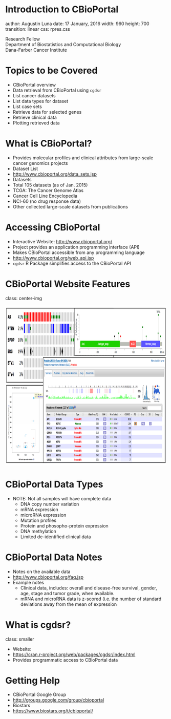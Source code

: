 Introduction to CBioPortal
===
author: Augustin Luna
date: 17 January, 2016
width: 960
height: 700
transition: linear
css: rpres.css

<!-- NOTE: Styling and external images may be missing --> 

<p>Research Fellow
  <br/>
  Department of Biostatistics and Computational Biology
  <br/>
  Dana-Farber Cancer Institute
</p>
<div class="footer" style="display:none;"><img src="img/dfci_logo.gif" height="60px" width="330px" /></div>

Topics to be Covered
===
* CBioPortal overview
* Data retrieval from CBioPortal using `cgdsr`
 * List cancer datasets 
 * List data types for dataset
 * List case sets 
 * Retrieve data for selected genes
 * Retrieve clinical data
* Plotting retrieved data

What is CBioPortal?
===
* Provides molecular profiles and clinical attributes from large-scale cancer genomics projects
* Dataset List
 * http://www.cbioportal.org/data_sets.jsp
* Datasets 
 * Total 105 datasets (as of Jan. 2015)
 * TCGA: The Cancer Genome Atlas
 * Cancer Cell Line Encyclopedia
 * NCI-60 (no drug response data)
 * Other collected large-scale datasets from publications

Accessing CBioPortal
===
* Interactive Website: http://www.cbioportal.org/
* Project provides an application programming interface (API) 
 * Makes CBioPortal accessible from any programming language
 * http://www.cbioportal.org/web_api.jsp
* `cgdsr` R Package simplifies access to the CBioPortal API 

CBioPortal Website Features
===
class: center-img
 
<img src="img/cbioportal_website.png" height="500px" />

CBioPortal Data Types
===
* NOTE: Not all samples will have complete data
  * DNA copy number variation
  * mRNA expression
  * microRNA expression
  * Mutation profiles
  * Protein and phosopho-protein expression
  * DNA methylation
  * Limited de-identified clinical data
 
CBioPortal Data Notes
===
* Notes on the available data
 * http://www.cbioportal.org/faq.jsp
* Example notes
  * Clinical data, includes: overall and disease-free survival, gender, age, stage and tumor grade, when available.
  * mRNA and microRNA data is z-scored (i.e. the number of standard deviations away from the mean of expression
   
What is cgdsr? 
===
class: smaller 

* Website: 
 * https://cran.r-project.org/web/packages/cgdsr/index.html
* Provides programmatic access to CBioPortal data
   
Getting Help
===
* CBioPortal Google Group
 * http://groups.google.com/group/cbioportal
* Biostars
 * https://www.biostars.org/t/cbioportal/
